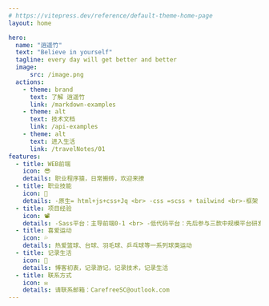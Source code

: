 ```yaml
---
# https://vitepress.dev/reference/default-theme-home-page
layout: home

hero:
  name: "逍遥竹"
  text: "Believe in yourself"
  tagline: every day will get better and better
  image:
      src: /image.png 
  actions:
    - theme: brand
      text: 了解 逍遥竹
      link: /markdown-examples
    - theme: alt
      text: 技术文档
      link: /api-examples
    - theme: alt
      text: 进入生活
      link: /travelNotes/01
features:
  - title: WEB前端
    icon: 😎
    details: 职业程序猿，日常搬砖，欢迎来撩
  - title: 职业技能
    icon: 📖
    details: -原生= html+js+css+Jq <br> -css =scss + tailwind <br>-框架 = Vue2+Vue3+react+nextJs <br> -服务端 = nodeJs + py(了解) <br> -数据库 = Mysql
  - title: 项目经验
    icon: 📽️
    details: -Sass平台：主导前端0-1 <br> -低代码平台：先后参与三款中规模平台研发 <br>-业务逻辑：MES、ERP、中控系统
  - title: 喜爱运动
    icon: 💦
    details: 热爱篮球、台球、羽毛球、乒乓球等一系列球类运动
  - title: 记录生活
    icon: 🤔
    details: 博客初衷，记录游记，记录技术，记录生活
  - title: 联系方式
    icon: ✉️
    details: 请联系邮箱：CarefreeSC@outlook.com
---
```

<script setup>
import home from '../.vitepress/theme/components/home.vue';
</script>

<home />
